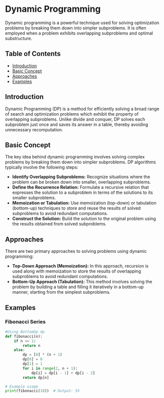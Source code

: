 # Dynamic Programming

Dynamic programming is a powerful technique used for solving optimization problems by breaking them down into simpler subproblems. It is often employed when a problem exhibits overlapping subproblems and optimal substructure.

## Table of Contents
- [Introduction](#introduction)
- [Basic Concept](#basic-concept)
- [Approaches](#approaches)
- [Examples](#examples)

## Introduction

Dynamic Programming (DP) is a method for efficiently solving a broad range of search and optimization problems which exhibit the property of overlapping subproblems. Unlike divide and conquer, DP solves each subproblem just once and saves its answer in a table, thereby avoiding unnecessary recomputation.

## Basic Concept

The key idea behind dynamic programming involves solving complex problems by breaking them down into simpler subproblems. DP algorithms typically involve the following steps:
- **Identify Overlapping Subproblems:** Recognize situations where the problem can be broken down into smaller, overlapping subproblems.
- **Define the Recurrence Relation:** Formulate a recursive relation that expresses the solution to a subproblem in terms of the solutions to its smaller subproblems.
- **Memoization or Tabulation:** Use memoization (top-down) or tabulation (bottom-up) techniques to store and reuse the results of solved subproblems to avoid redundant computations.
- **Construct the Solution:** Build the solution to the original problem using the results obtained from solved subproblems.

## Approaches

There are two primary approaches to solving problems using dynamic programming:
- **Top-Down Approach (Memoization):** In this approach, recursion is used along with memoization to store the results of overlapping subproblems to avoid redundant computations.
- **Bottom-Up Approach (Tabulation):** This method involves solving the problem by building a table and filling it iteratively in a bottom-up manner, starting from the simplest subproblems.

## Examples

### Fibonacci Series
```python
#Using BottomUp dp
def fibonacci(n):
    if n <= 1:
        return n
    else:
        dp = [0] * (n + 1)
        dp[0] = 0
        dp[1] = 1
        for i in range(2, n + 1):
            dp[i] = dp[i - 1] + dp[i - 2]
        return dp[n]

# Example usage
print(fibonacci(10))  # Output: 55
